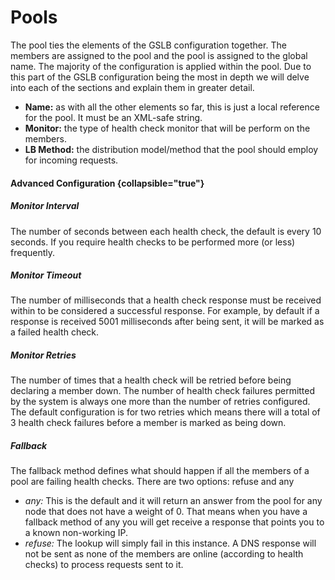 # Pools

The pool ties the elements of the GSLB configuration together. The members are assigned to the pool and the pool is
assigned to the global name. The majority of the configuration is applied within the pool. Due to this part of the GSLB
configuration being the most in depth we will delve into each of the sections and explain them in greater detail.

- **Name:** as with all the other elements so far, this is just a local reference for the pool. It must be an XML-safe
  string.
- **Monitor:** the type of health check monitor that will be perform on the members.
- **LB Method:** the distribution model/method that the pool should employ for incoming requests.

#### Advanced Configuration {collapsible="true"}

##### Monitor Interval

The number of seconds between each health check, the default is every 10 seconds. If you require health checks to be
performed more (or less) frequently.

##### Monitor Timeout

The number of milliseconds that a health check response must be received within to be considered a successful response.
For example, by default if a response is received 5001 milliseconds after being sent, it will be marked as a failed
health check.

##### Monitor Retries

The number of times that a health check will be retried before being declaring a member down. The number of health check
failures permitted by the system is always one more than the number of retries configured. The default configuration is
for two retries which means there will a total of 3 health check failures before a member is marked as being down.

##### Fallback

The fallback method defines what should happen if all the members of a pool are failing health checks. There are two
options: refuse and any

- *any:* This is the default and it will return an answer from the pool for any node that does not have a weight of 0.
  That means when you have a fallback method of any you will get receive a response that points you to a known
  non-working IP.
- *refuse:* The lookup will simply fail in this instance. A DNS response will not be sent as none of the members are
  online (according to health checks) to process requests sent to it.